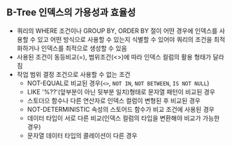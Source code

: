 ## B-Tree 인덱스의 가용성과 효율성
- 쿼리의 WHERE 조건이나 GROUP BY, ORDER BY 절이 어떤 경우에 인덱스를 사용할 수 있고 어떤 방식으로 사용할 수 있는지 식별할 수 있어야 쿼리의 조건을 최적화하거나 인덱스를 최적으로 생성할 수 있음
- 사용된 조건이 동등비교(=), 범위조건(<>)에 따라 인덱스 컬럼의 활용 형태가 달라짐
- 작업 범위 결정 조건으로 사용할 수 없는 조건
  - NOT-EQUAL로 비교된 경우(`<>`, `NOT IN`, `NOT BETWEEN`, `IS NOT NULL`)
  - LIKE '%??'(앞부분이 아닌 뒷부분 일치)형태로 문자열 패턴이 비교된 경우
  - 스토더으 함수나 다른 연산자로 인덱스 컬럼이 변형된 후 비교된 경우
  - NOT-DETERMINISTIC 속성의 스토어드 함수가 비교 조건에 사용된 경우
  - 데이터 타입이 서로 다른 비교(인덱스 컬럼의 타입을 변환해야 비교가 가능한 경우)
  - 문자열 데이터 타입의 콜레이션이 다른 경우